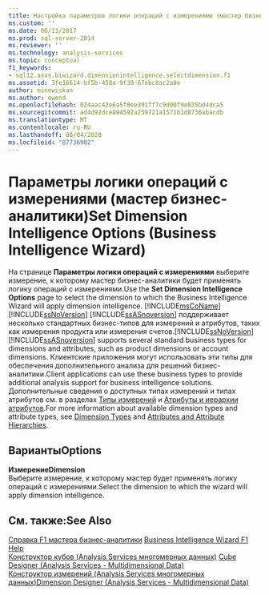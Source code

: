 ```yaml
---
title: Настройка параметров логики операций с измерениями (мастер бизнес-аналитики) | Документация Майкрософт
ms.custom: ''
ms.date: 06/13/2017
ms.prod: sql-server-2014
ms.reviewer: ''
ms.technology: analysis-services
ms.topic: conceptual
f1_keywords:
- sql12.asvs.biwizard.dimensionintelligence.selectdimension.f1
ms.assetid: 3fe16614-bf5b-458a-9f30-67ebc8ac2a8e
author: minewiskan
ms.author: owend
ms.openlocfilehash: 024aac42e6a5f0ee391ff7c9d00f9e035bd4dca5
ms.sourcegitcommit: ad4d92dce894592a259721a1571b1d8736abacdb
ms.translationtype: MT
ms.contentlocale: ru-RU
ms.lasthandoff: 08/04/2020
ms.locfileid: "87736902"
---
```

# <a name="set-dimension-intelligence-options-business-intelligence-wizard"></a><span data-ttu-id="a56ce-102">Параметры логики операций с измерениями (мастер бизнес-аналитики)</span><span class="sxs-lookup"><span data-stu-id="a56ce-102">Set Dimension Intelligence Options (Business Intelligence Wizard)</span></span>
  <span data-ttu-id="a56ce-103">На странице **Параметры логики операций с измерениями** выберите измерение, к которому мастер бизнес-аналитики будет применять логику операций с измерениями.</span><span class="sxs-lookup"><span data-stu-id="a56ce-103">Use the **Set Dimension Intelligence Options** page to select the dimension to which the Business Intelligence Wizard will apply dimension intelligence.</span></span> [!INCLUDE[msCoName](../includes/msconame-md.md)]<span data-ttu-id="a56ce-104">[!INCLUDE[ssNoVersion](../includes/ssnoversion-md.md)] [!INCLUDE[ssASnoversion](../includes/ssasnoversion-md.md)] поддерживает несколько стандартных бизнес-типов для измерений и атрибутов, таких как измерения продукта или измерения счетов.</span><span class="sxs-lookup"><span data-stu-id="a56ce-104">[!INCLUDE[ssNoVersion](../includes/ssnoversion-md.md)] [!INCLUDE[ssASnoversion](../includes/ssasnoversion-md.md)] supports several standard business types for dimensions and attributes, such as product dimensions or account dimensions.</span></span> <span data-ttu-id="a56ce-105">Клиентские приложения могут использовать эти типы для обеспечения дополнительного анализа для решений бизнес-аналитики.</span><span class="sxs-lookup"><span data-stu-id="a56ce-105">Client applications can use these business types to provide additional analysis support for business intelligence solutions.</span></span> <span data-ttu-id="a56ce-106">Дополнительные сведения о доступных типах измерений и типах атрибутов см. в разделах [Типы измерений](multidimensional-models-olap-logical-dimension-objects/database-dimension-properties-types.md) и [Атрибуты и иерархии атрибутов](multidimensional-models-olap-logical-dimension-objects/attributes-and-attribute-hierarchies.md).</span><span class="sxs-lookup"><span data-stu-id="a56ce-106">For more information about available dimension types and attribute types, see [Dimension Types](multidimensional-models-olap-logical-dimension-objects/database-dimension-properties-types.md) and [Attributes and Attribute Hierarchies](multidimensional-models-olap-logical-dimension-objects/attributes-and-attribute-hierarchies.md).</span></span>  
  
## <a name="options"></a><span data-ttu-id="a56ce-107">Варианты</span><span class="sxs-lookup"><span data-stu-id="a56ce-107">Options</span></span>  
 <span data-ttu-id="a56ce-108">**Измерение**</span><span class="sxs-lookup"><span data-stu-id="a56ce-108">**Dimension**</span></span>  
 <span data-ttu-id="a56ce-109">Выберите измерение, к которому мастер будет применять логику операций с измерениями.</span><span class="sxs-lookup"><span data-stu-id="a56ce-109">Select the dimension to which the wizard will apply dimension intelligence.</span></span>  
  
## <a name="see-also"></a><span data-ttu-id="a56ce-110">См. также:</span><span class="sxs-lookup"><span data-stu-id="a56ce-110">See Also</span></span>  
 <span data-ttu-id="a56ce-111">[Справка F1 мастера бизнес-аналитики](business-intelligence-wizard-f1-help.md) </span><span class="sxs-lookup"><span data-stu-id="a56ce-111">[Business Intelligence Wizard F1 Help](business-intelligence-wizard-f1-help.md) </span></span>  
 <span data-ttu-id="a56ce-112">[Конструктор кубов &#40;Analysis Services многомерных данных&#41;](cube-designer-analysis-services-multidimensional-data.md) </span><span class="sxs-lookup"><span data-stu-id="a56ce-112">[Cube Designer &#40;Analysis Services - Multidimensional Data&#41;](cube-designer-analysis-services-multidimensional-data.md) </span></span>  
 [<span data-ttu-id="a56ce-113">Конструктор измерений &#40;Analysis Services многомерных данных&#41;</span><span class="sxs-lookup"><span data-stu-id="a56ce-113">Dimension Designer &#40;Analysis Services - Multidimensional Data&#41;</span></span>](dimension-designer-analysis-services-multidimensional-data.md)  
  
  
